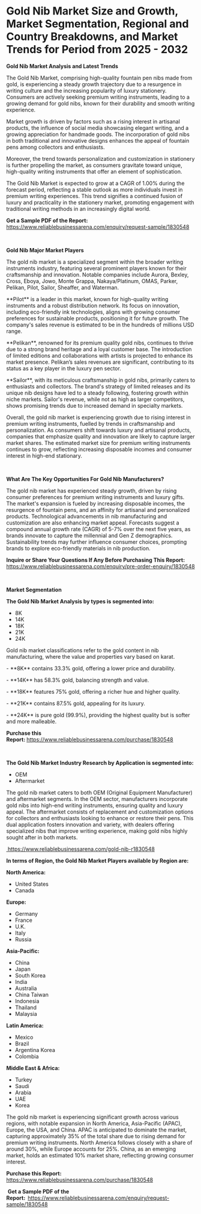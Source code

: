 <p><h1>Gold Nib Market Size and Growth, Market Segmentation, Regional and Country Breakdowns, and Market Trends for Period from 2025 -  2032</h1></p><p><strong>Gold Nib Market Analysis and Latest Trends</strong></p>
<p><p>The Gold Nib Market, comprising high-quality fountain pen nibs made from gold, is experiencing a steady growth trajectory due to a resurgence in writing culture and the increasing popularity of luxury stationery. Consumers are actively seeking premium writing instruments, leading to a growing demand for gold nibs, known for their durability and smooth writing experience. </p><p>Market growth is driven by factors such as a rising interest in artisanal products, the influence of social media showcasing elegant writing, and a growing appreciation for handmade goods. The incorporation of gold nibs in both traditional and innovative designs enhances the appeal of fountain pens among collectors and enthusiasts. </p><p>Moreover, the trend towards personalization and customization in stationery is further propelling the market, as consumers gravitate toward unique, high-quality writing instruments that offer an element of sophistication. </p><p>The Gold Nib Market is expected to grow at a CAGR of 1.00% during the forecast period, reflecting a stable outlook as more individuals invest in premium writing experiences. This trend signifies a continued fusion of luxury and practicality in the stationery market, promoting engagement with traditional writing methods in an increasingly digital world.</p></p>
<p><strong>Get a Sample PDF of the Report:&nbsp;</strong> <a href="https://www.reliablebusinessarena.com/enquiry/request-sample/1830548?utm_campaign=3579&utm_medium=2&utm_source=Github&utm_content=ia&utm_term=15042025&utm_id=gold-nib">https://www.reliablebusinessarena.com/enquiry/request-sample/1830548</a></p>
<p>&nbsp;</p>
<p><strong>Gold Nib Major Market Players</strong></p>
<p><p>The gold nib market is a specialized segment within the broader writing instruments industry, featuring several prominent players known for their craftsmanship and innovation. Notable companies include Aurora, Bexley, Cross, Eboya, Jowo, Monte Grappa, Nakaya/Platinum, OMAS, Parker, Pelikan, Pilot, Sailor, Sheaffer, and Waterman.</p><p>**Pilot** is a leader in this market, known for high-quality writing instruments and a robust distribution network. Its focus on innovation, including eco-friendly ink technologies, aligns with growing consumer preferences for sustainable products, positioning it for future growth. The company's sales revenue is estimated to be in the hundreds of millions USD range.</p><p>**Pelikan**, renowned for its premium quality gold nibs, continues to thrive due to a strong brand heritage and a loyal customer base. The introduction of limited editions and collaborations with artists is projected to enhance its market presence. Pelikan’s sales revenues are significant, contributing to its status as a key player in the luxury pen sector.</p><p>**Sailor**, with its meticulous craftsmanship in gold nibs, primarily caters to enthusiasts and collectors. The brand's strategy of limited releases and its unique nib designs have led to a steady following, fostering growth within niche markets. Sailor's revenue, while not as high as larger competitors, shows promising trends due to increased demand in specialty markets.</p><p>Overall, the gold nib market is experiencing growth due to rising interest in premium writing instruments, fuelled by trends in craftsmanship and personalization. As consumers shift towards luxury and artisanal products, companies that emphasize quality and innovation are likely to capture larger market shares. The estimated market size for premium writing instruments continues to grow, reflecting increasing disposable incomes and consumer interest in high-end stationary.</p></p>
<p>&nbsp;</p>
<p><strong>What Are The Key Opportunities For Gold Nib Manufacturers?</strong></p>
<p><p>The gold nib market has experienced steady growth, driven by rising consumer preferences for premium writing instruments and luxury gifts. The market's expansion is fueled by increasing disposable incomes, the resurgence of fountain pens, and an affinity for artisanal and personalized products. Technological advancements in nib manufacturing and customization are also enhancing market appeal. Forecasts suggest a compound annual growth rate (CAGR) of 5-7% over the next five years, as brands innovate to capture the millennial and Gen Z demographics. Sustainability trends may further influence consumer choices, prompting brands to explore eco-friendly materials in nib production.</p></p>
<p><strong>Inquire or Share Your Questions If Any Before Purchasing This Report:</strong> <a href="https://www.reliablebusinessarena.com/enquiry/pre-order-enquiry/1830548?utm_campaign=3579&utm_medium=2&utm_source=Github&utm_content=ia&utm_term=15042025&utm_id=gold-nib">https://www.reliablebusinessarena.com/enquiry/pre-order-enquiry/1830548</a></p>
<p>&nbsp;</p>
<p><strong>Market Segmentation</strong></p>
<p><strong>The Gold Nib Market Analysis by types is segmented into:</strong></p>
<p><ul><li>8K</li><li>14K</li><li>18K</li><li>21K</li><li>24K</li></ul></p>
<p><p>Gold nib market classifications refer to the gold content in nib manufacturing, where the value and properties vary based on karat. </p><p>- **8K** contains 33.3% gold, offering a lower price and durability. </p><p>- **14K** has 58.3% gold, balancing strength and value. </p><p>- **18K** features 75% gold, offering a richer hue and higher quality. </p><p>- **21K** contains 87.5% gold, appealing for its luxury. </p><p>- **24K** is pure gold (99.9%), providing the highest quality but is softer and more malleable.</p></p>
<p><strong>Purchase this Report:&nbsp;</strong><a href="https://www.reliablebusinessarena.com/purchase/1830548?utm_campaign=3579&utm_medium=2&utm_source=Github&utm_content=ia&utm_term=15042025&utm_id=gold-nib">https://www.reliablebusinessarena.com/purchase/1830548</a></p>
<p>&nbsp;</p>
<p><strong>The Gold Nib Market Industry Research by Application is segmented into:</strong></p>
<p><ul><li>OEM</li><li>Aftermarket</li></ul></p>
<p><p>The gold nib market caters to both OEM (Original Equipment Manufacturer) and aftermarket segments. In the OEM sector, manufacturers incorporate gold nibs into high-end writing instruments, ensuring quality and luxury appeal. The aftermarket consists of replacement and customization options for collectors and enthusiasts looking to enhance or restore their pens. This dual application fosters innovation and variety, with dealers offering specialized nibs that improve writing experience, making gold nibs highly sought after in both markets.</p></p>
<p><a href="https://www.reliablebusinessarena.com/gold-nib-r1830548?utm_campaign=3579&utm_medium=2&utm_source=Github&utm_content=ia&utm_term=15042025&utm_id=gold-nib">&nbsp;https://www.reliablebusinessarena.com/gold-nib-r1830548</a></p>
<p><strong>In terms of Region, the Gold Nib Market Players available by Region are:</strong></p>
<p>
    <p> <strong> North America: </strong>
        <ul>
            <li>United States</li>
            <li>Canada</li>
        </ul>
        </p> 
    <p> <strong> Europe: </strong>
        <ul>
            <li>Germany</li>
            <li>France</li>
            <li>U.K.</li>
            <li>Italy</li>
            <li>Russia</li>
        </ul>
        </p> 
    <p> <strong> Asia-Pacific: </strong>
        <ul>
            <li>China</li>
            <li>Japan</li>
            <li>South Korea</li>
            <li>India</li>
            <li>Australia</li>
            <li>China Taiwan</li>
            <li>Indonesia</li>
            <li>Thailand</li>
            <li>Malaysia</li>
        </ul>
        </p> 
    <p> <strong> Latin America: </strong>
        <ul>
            <li>Mexico</li>
            <li>Brazil</li>
            <li>Argentina Korea</li>
            <li>Colombia</li>
        </ul>
        </p> 
    <p> <strong> Middle East & Africa: </strong>
        <ul>
            <li>Turkey</li>
            <li>Saudi</li>
            <li>Arabia</li>
            <li>UAE</li>
            <li>Korea</li>
        </ul>
    </p>
    </p>
<p><p>The gold nib market is experiencing significant growth across various regions, with notable expansion in North America, Asia-Pacific (APAC), Europe, the USA, and China. APAC is anticipated to dominate the market, capturing approximately 35% of the total share due to rising demand for premium writing instruments. North America follows closely with a share of around 30%, while Europe accounts for 25%. China, as an emerging market, holds an estimated 10% market share, reflecting growing consumer interest.</p></p>
<p><strong>Purchase this Report: </strong><a href="https://www.reliablebusinessarena.com/purchase/1830548?utm_campaign=3579&utm_medium=2&utm_source=Github&utm_content=ia&utm_term=15042025&utm_id=gold-nib">https://www.reliablebusinessarena.com/purchase/1830548</a></p>
<p>&nbsp;<strong>Get a Sample PDF of the Report:&nbsp;&nbsp;</strong><a href="https://www.reliablebusinessarena.com/enquiry/request-sample/1830548?utm_campaign=3579&utm_medium=2&utm_source=Github&utm_content=ia&utm_term=15042025&utm_id=gold-nib">https://www.reliablebusinessarena.com/enquiry/request-sample/1830548</a></p>
<p><strong></strong></p>
<p><p></p><p></p><p></p></p>